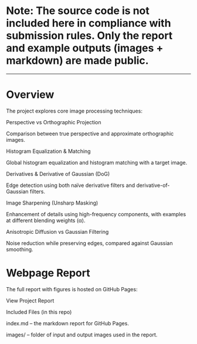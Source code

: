 # Note: The source code is not included here in compliance with submission rules. Only the report and example outputs (images + markdown) are made public.
---------------------------
# Overview

The project explores core image processing techniques:

Perspective vs Orthographic Projection

Comparison between true perspective and approximate orthographic images.

Histogram Equalization & Matching

Global histogram equalization and histogram matching with a target image.

Derivatives & Derivative of Gaussian (DoG)

Edge detection using both naïve derivative filters and derivative-of-Gaussian filters.

Image Sharpening (Unsharp Masking)

Enhancement of details using high-frequency components, with examples at different blending weights (α).

Anisotropic Diffusion vs Gaussian Filtering

Noise reduction while preserving edges, compared against Gaussian smoothing.

# Webpage Report

The full report with figures is hosted on GitHub Pages:

View Project Report

Included Files (in this repo)

index.md – the markdown report for GitHub Pages.

images/ – folder of input and output images used in the report.







